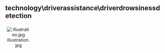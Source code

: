 ## technology\driverassistance\driverdrowsinessdetection
<div class="col" style="display: inline-block; width: 16.66%; padding: 5px; box-sizing: border-box; text-align: center;">
<img src="https://media.evkx.net/multimedia/technology/driverassistance/driverdrowsinessdetection/illustration_xst.jpg" class="img-thumbnail" alt="illustration.jpg">
illustration.jpg
</div>
